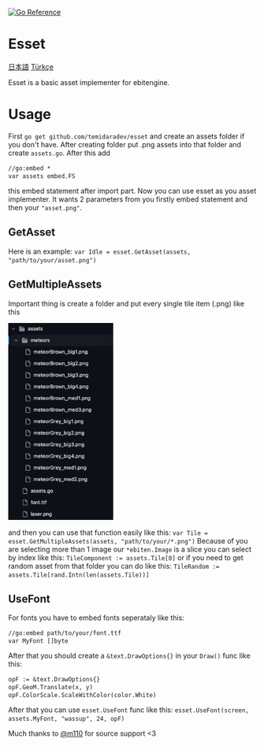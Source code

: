 [![Go Reference](https://pkg.go.dev/badge/github.com/temidaradev/esset.svg)](https://pkg.go.dev/github.com/temidaradev/esset)

# Esset

[日本語](https://github.com/temidaradev/esset/i18n/README_jp.md) [Türkçe](https://github.com/temidaradev/esset/i18n/README_tr.md)

Esset is a basic asset implementer for ebitengine.

# Usage

First `go get github.com/temidaradev/esset` and create an assets folder if you don't have. After creating folder put .png assets into that folder and create `assets.go`. After this add

```
//go:embed *
var assets embed.FS
```

this embed statement after import part. Now you can use esset as you asset implementer. It wants 2 parameters from you firstly embed statement and then your `"asset.png"`.

## GetAsset

Here is an example: `var Idle = esset.GetAsset(assets, "path/to/your/asset.png")`

## GetMultipleAssets

Important thing is create a folder and put every single tile item (.png) like this

<img src="resources/image.png" height="400">

and then you can use that function easily like this: `var Tile = esset.GetMultipleAssets(assets, "path/to/your/*.png")` Because of you are selecting more than 1 image our `*ebiten.Image` is a slice you can select by index like this: `TileComponent := assets.Tile[0]` or if you need to get random asset from that folder you can do like this: `TileRandom := assets.Tile[rand.Intn(len(assets.Tile))]`

## UseFont

For fonts you have to embed fonts seperataly like this:

```
//go:embed path/to/your/font.ttf
var MyFont []byte
```

After that you should create a `&text.DrawOptions{}` in your `Draw()` func like this:

```
opF := &text.DrawOptions{}
opF.GeoM.Translate(x, y)
opF.ColorScale.ScaleWithColor(color.White)
```

After that you can use `esset.UseFont` func like this: `esset.UseFont(screen, assets.MyFont, "wassup", 24, opF)`

Much thanks to [@m110](https://github.com/m110) for source support <3
